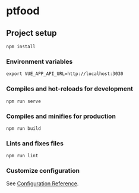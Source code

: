 # ptfood

## Project setup
```
npm install
```
### Environment variables
```
export VUE_APP_API_URL=http://localhost:3030
```

### Compiles and hot-reloads for development
```
npm run serve
```

### Compiles and minifies for production
```
npm run build
```

### Lints and fixes files
```
npm run lint
```

### Customize configuration
See [Configuration Reference](https://cli.vuejs.org/config/).
